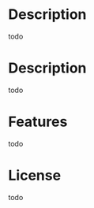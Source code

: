 

Description
==========
todo


Description
==========
todo

Features
==========
todo


License
==========
todo
